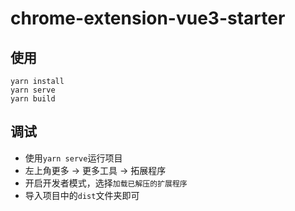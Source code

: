 # chrome-extension-vue3-starter

## 使用

```
yarn install
yarn serve
yarn build
```

## 调试

- 使用`yarn serve`运行项目
- 左上角更多 -> 更多工具 -> 拓展程序
- 开启开发者模式，选择`加载已解压的扩展程序`
- 导入项目中的`dist`文件夹即可
